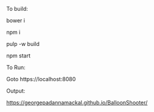 To build:

bower i
 
npm i

pulp -w build

npm start

To Run:

Goto https://localhost:8080

Output:

https://georgepadannamackal.github.io/BalloonShooter/

